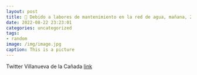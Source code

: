 ```yaml
---
layout: post
title: 📢 Debido a labores de mantenimiento en la red de agua, mañana, 23 de agosto, se producirá una interrupción en el suministro entr...
date: 2022-08-22 23:23:01
categories: uncategorized
tags:
- random
image: /img/image.jpg
caption: This is a picture
---
```

Twitter Villanueva de la Cañada [link](https://twitter.com/AytoVDLCanada/status/1561671367614939137)
